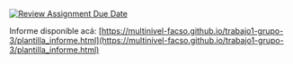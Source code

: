 [![Review Assignment Due Date](https://classroom.github.com/assets/deadline-readme-button-22041afd0340ce965d47ae6ef1cefeee28c7c493a6346c4f15d667ab976d596c.svg)](https://classroom.github.com/a/o5vnIO0L)


Informe disponible acá: [https://multinivel-facso.github.io/trabajo1-grupo-3/plantilla_informe.html](https://multinivel-facso.github.io/trabajo1-grupo-3/plantilla_informe.html)
